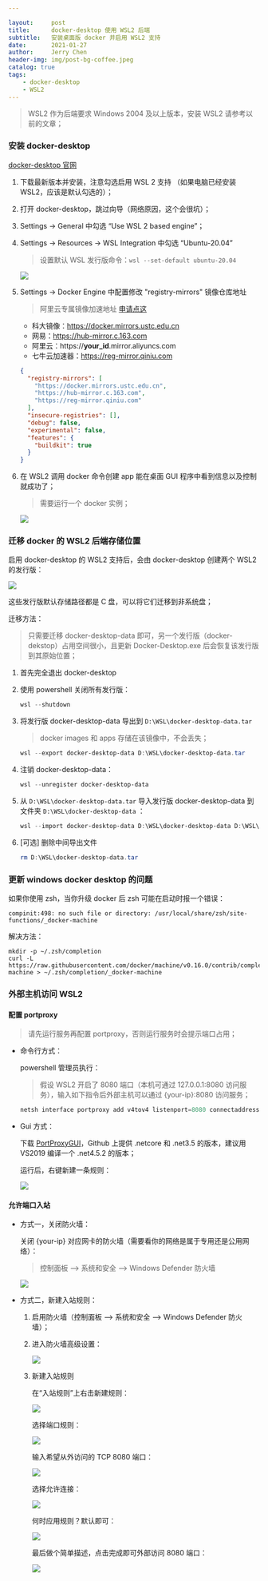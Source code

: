 ```yaml
---

layout:     post
title:      docker-desktop 使用 WSL2 后端
subtitle:   安装桌面版 docker 并启用 WSL2 支持
date:       2021-01-27
author:     Jerry Chen
header-img: img/post-bg-coffee.jpeg
catalog: true
tags:
    - docker-desktop
    - WSL2
---
```


> WSL2 作为后端要求 Windows 2004 及以上版本，安装 WSL2 请参考以前的文章；

### 安装 docker-desktop

[docker-desktop 官网](https://www.docker.com/products/docker-desktop) 

1. 下载最新版本并安装，注意勾选启用 WSL 2 支持 （如果电脑已经安装 WSL2，应该是默认勾选的）；

2. 打开 docker-desktop，跳过向导（网络原因，这个会很坑）；

3. Settings -> General 中勾选 “Use WSL 2 based engine”；

4. Settings -> Resources -> WSL Integration 中勾选 “Ubuntu-20.04”

   > 设置默认 WSL 发行版命令：`wsl --set-default ubuntu-20.04`

   ![](https://raw.githubusercontent.com/jvfan/jvfan.github.io/master/img/post_img/20210127122045.png)

5. Settings -> Docker Engine 中配置修改 "registry-mirrors" 镜像仓库地址

   > 阿里云专属镜像加速地址 [申请点这](https://cr.console.aliyun.com/cn-hangzhou/instances/mirrors)
   
   - 科大镜像：https://docker.mirrors.ustc.edu.cn
   - 网易：https://hub-mirror.c.163.com
   - 阿里云：https://__your_id__.mirror.aliyuncs.com
   - 七牛云加速器：https://reg-mirror.qiniu.com

   ```json
   {
     "registry-mirrors": [
       "https://docker.mirrors.ustc.edu.cn",
       "https://hub-mirror.c.163.com",
       "https://reg-mirror.qiniu.com"
     ],
     "insecure-registries": [],
     "debug": false,
     "experimental": false,
     "features": {
       "buildkit": true
     }
   }
   ```

6. 在 WSL2 调用 docker 命令创建 app 能在桌面 GUI 程序中看到信息以及控制就成功了；

   > 需要运行一个 docker 实例；

   ![](https://raw.githubusercontent.com/jvfan/jvfan.github.io/master/img/post_img/20210127123017.png)

### 迁移 docker 的 WSL2 后端存储位置

启用 docker-desktop 的 WSL2 支持后，会由 docker-desktop 创建两个 WSL2 的发行版：

![](https://raw.githubusercontent.com/jvfan/jvfan.github.io/master/img/post_img/20210127134124.png)

这些发行版默认存储路径都是 C 盘，可以将它们迁移到非系统盘；

迁移方法：

> 只需要迁移 docker-desktop-data 即可，另一个发行版（docker-dekstop）占用空间很小，且更新 Docker-Desktop.exe 后会恢复该发行版到其原始位置；

1. 首先完全退出 docker-desktop

2. 使用 powershell 关闭所有发行版：

   ```powershell
   wsl --shutdown
   ```

3. 将发行版 docker-desktop-data 导出到 `D:\WSL\docker-desktop-data.tar`

   > docker images 和 apps 存储在该镜像中，不会丢失；

   ```powershell
   wsl --export docker-desktop-data D:\WSL\docker-desktop-data.tar
   ```

4. 注销 docker-desktop-data：

   ```powershell
   wsl --unregister docker-desktop-data
   ```

5. 从 `D:\WSL\docker-desktop-data.tar` 导入发行版 docker-desktop-data 到文件夹 `D:\WSL\docker-desktop-data` ：

   ```powershell
   wsl --import docker-desktop-data D:\WSL\docker-desktop-data D:\WSL\docker-desktop-data.tar --version 2
   ```

6. [可选] 删除中间导出文件

   ```powershell
   rm D:\WSL\docker-desktop-data.tar
   ```

### 更新 windows docker desktop 的问题

如果你使用 zsh，当你升级 docker 后 zsh 可能在启动时报一个错误：

```
compinit:498: no such file or directory: /usr/local/share/zsh/site-functions/_docker-machine
```

解决方法：

```
mkdir -p ~/.zsh/completion
curl -L https://raw.githubusercontent.com/docker/machine/v0.16.0/contrib/completion/zsh/_docker-machine > ~/.zsh/completion/_docker-machine
```

### 外部主机访问 WSL2

#### 配置 portproxy

> 请先运行服务再配置 portproxy，否则运行服务时会提示端口占用；

* 命令行方式：

  powershell 管理员执行：

  > 假设 WSL2 开启了 8080 端口（本机可通过 127.0.0.1:8080 访问服务），输入如下指令后外部主机可以通过 {your-ip}:8080 访问服务；

  ```powershell
  netsh interface portproxy add v4tov4 listenport=8080 connectaddress=127.0.0.1 listenaddress=* protocol=tcp
  ```

* Gui 方式：

  下载 [PortProxyGUI](https://github.com/zmjack/PortProxyGUI)，Github 上提供 .netcore 和 .net3.5 的版本，建议用 VS2019 编译一个 .net4.5.2 的版本；
  
  运行后，右键新建一条规则：
  
  ![](https://raw.githubusercontent.com/jvfan/jvfan.github.io/master/img/post_img/20210201120037.png)
  

#### 允许端口入站

* 方式一，关闭防火墙：

  关闭 {your-ip} 对应网卡的防火墙（需要看你的网络是属于专用还是公用网络）：

  > 控制面板 --> 系统和安全 --> Windows Defender 防火墙

  ![](https://raw.githubusercontent.com/jvfan/jvfan.github.io/master/img/post_img/20210201120336.png)

* 方式二，新建入站规则：

  1. 启用防火墙（控制面板 --> 系统和安全 --> Windows Defender 防火墙）；

  2. 进入防火墙高级设置：

     ![](https://raw.githubusercontent.com/jvfan/jvfan.github.io/master/img/post_img/20210201121642.png)

  3. 新建入站规则

     在“入站规则”上右击新建规则：

     ![](https://raw.githubusercontent.com/jvfan/jvfan.github.io/master/img/post_img/20210201122016.png)

     选择端口规则：

     ![](https://raw.githubusercontent.com/jvfan/jvfan.github.io/master/img/post_img/20210201122215.png)

     输入希望从外访问的 TCP 8080 端口：

     ![](https://raw.githubusercontent.com/jvfan/jvfan.github.io/master/img/post_img/20210201122430.png)

     选择允许连接：

     ![](https://raw.githubusercontent.com/jvfan/jvfan.github.io/master/img/post_img/20210201122614.png)

     何时应用规则？默认即可：

     ![](https://raw.githubusercontent.com/jvfan/jvfan.github.io/master/img/post_img/20210201122656.png)

     最后做个简单描述，点击完成即可外部访问 8080 端口：

     ![](https://raw.githubusercontent.com/jvfan/jvfan.github.io/master/img/post_img/20210201122957.png)

